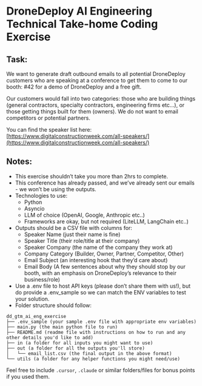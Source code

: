 # **DroneDeploy AI Engineering Technical Take-home Coding Exercise**

## **Task:**

We want to generate draft outbound emails to all potential DroneDeploy customers who are speaking at a conference to get them to come to our booth: \#42 for a demo of DroneDeploy and a free gift.

Our customers would fall into two categories: those who are building things (general contractors, specialty contractors, engineering firms etc…), or those getting things built for them (owners). We do not want to email competitors or potential partners.

You can find the speaker list here: [https://www.digitalconstructionweek.com/all-speakers/](https://www.digitalconstructionweek.com/all-speakers/)

## **Notes:**

* This exercise shouldn’t take you more than 2hrs to complete.  
* This conference has already passed, and we’ve already sent our emails \- we won’t be using the outputs.  
* Technologies to use:  
  * Python  
  * Asyncio  
  * LLM of choice (OpenAI, Google, Anthropic etc..)  
  * Frameworks are okay, but not required (LiteLLM, LangChain etc..)  
* Outputs should be a CSV file with columns for:  
  * Speaker Name (just their name is fine)  
  * Speaker Title (their role/title at their company)  
  * Speaker Company (the name of the company they work at)  
  * Company Category (Builder, Owner, Partner, Competitor, Other)  
  * Email Subject (an interesting hook that they’d care about)  
  * Email Body (A few sentences about why they should stop by our booth, with an emphasis on DroneDeploy’s relevance to their business/role)  
* Use a .env file to host API keys (please don’t share them with us\!), but do provide a .env\_sample so we can match the ENV variables to test your solution.  
* Folder structure should follow:

```
dd_gtm_ai_eng_exercise
├── .env_sample (your sample .env file with appropriate env variables)
├── main.py (the main python file to run)
├── README.md (readme file with instructions on how to run and any other details you'd like to add)
├── in (a folder for all inputs you might want to use)
├── out (a folder for all the outputs you'll store)
│   └── email_list.csv (the final output in the above format)
└── utils (a folder for any helper functions you might need/use)
```

Feel free to include `.cursor`, `.claude` or similar folders/files for bonus points if you used them.